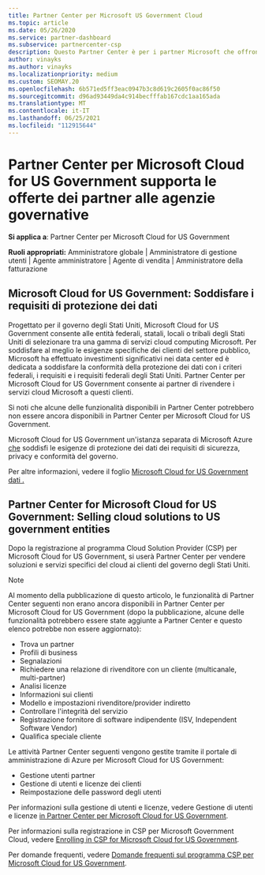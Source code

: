 ```yaml
---
title: Partner Center per Microsoft US Government Cloud
ms.topic: article
ms.date: 05/26/2020
ms.service: partner-dashboard
ms.subservice: partnercenter-csp
description: Questo Partner Center è per i partner Microsoft che offrono soluzioni cloud Microsoft ai clienti che lavorano con agenzie governative nel Stati Uniti.
author: vinayks
ms.author: vinayks
ms.localizationpriority: medium
ms.custom: SEOMAY.20
ms.openlocfilehash: 6b571ed5ff3eac0947b3c8d619c2605f0ac86f50
ms.sourcegitcommit: d96ad93449da4c914becfffab167cdc1aa165ada
ms.translationtype: MT
ms.contentlocale: it-IT
ms.lasthandoff: 06/25/2021
ms.locfileid: "112915644"
---
```

# <a name="partner-center-for-microsoft-cloud-for-us-government-supports-partner-offers-to-government-agencies"></a>Partner Center per Microsoft Cloud for US Government supporta le offerte dei partner alle agenzie governative

**Si applica a**: Partner Center per Microsoft Cloud for US Government

**Ruoli appropriati:** Amministratore globale | Amministratore di gestione utenti | Agente amministratore | Agente di vendita | Amministratore della fatturazione

## <a name="microsoft-cloud-for-us-government-meeting-data-protection-requirements"></a>Microsoft Cloud for US Government: Soddisfare i requisiti di protezione dei dati

Progettato per il governo degli Stati Uniti, Microsoft Cloud for US Government consente alle entità federali, statali, locali o tribali degli Stati Uniti di selezionare tra una gamma di servizi cloud computing Microsoft. Per soddisfare al meglio le esigenze specifiche dei clienti del settore pubblico, Microsoft ha effettuato investimenti significativi nei data center ed è dedicata a soddisfare la conformità della protezione dei dati con i criteri federali, i requisiti e i requisiti federali degli Stati Uniti. Partner Center per Microsoft Cloud for US Government consente ai partner di rivendere i servizi cloud Microsoft a questi clienti.

Si noti che alcune delle funzionalità disponibili in Partner Center potrebbero non essere ancora disponibili in Partner Center per Microsoft Cloud for US Government.

Microsoft Cloud for US Government un'istanza separata di Microsoft Azure [che](https://azure.microsoft.com/overview/clouds/government/) soddisfi le esigenze di protezione dei dati dei requisiti di sicurezza, privacy e conformità del governo. 

Per altre informazioni, vedere il foglio [Microsoft Cloud for US Government dati .](https://download.microsoft.com/download/C/9/C/C9CA3002-DFC4-4ADA-841F-DF42AEC042FB/Microsoft_Azure_Government_Datasheet_EN_US.PDF)

## <a name="partner-center-for-microsoft-cloud-for-us-government-selling-cloud-solutions-to-us-government-entities"></a>Partner Center for Microsoft Cloud for US Government: Selling cloud solutions to US government entities

Dopo la registrazione al programma Cloud Solution Provider (CSP) per Microsoft Cloud for US Government, si userà Partner Center per vendere soluzioni e servizi specifici del cloud ai clienti del governo degli Stati Uniti. 

> [!NOTE]  
> Al momento della pubblicazione di questo articolo, le funzionalità di Partner Center seguenti non erano ancora disponibili in Partner Center per Microsoft Cloud for US Government (dopo la pubblicazione, alcune delle funzionalità potrebbero essere state aggiunte a Partner Center e questo elenco potrebbe non essere aggiornato):

- Trova un partner
- Profili di business
- Segnalazioni
- Richiedere una relazione di rivenditore con un cliente (multicanale, multi-partner)
- Analisi licenze
- Informazioni sui clienti
- Modello e impostazioni rivenditore/provider indiretto
- Controllare l'integrità del servizio
- Registrazione fornitore di software indipendente (ISV, Independent Software Vendor)
- Qualifica speciale cliente

Le attività Partner Center seguenti vengono gestite tramite il portale di amministrazione di Azure per Microsoft Cloud for US Government: 

- Gestione utenti partner
- Gestione di utenti e licenze dei clienti
- Reimpostazione delle password degli utenti

Per informazioni sulla gestione di utenti e licenze, vedere Gestione di utenti e licenze [in Partner Center per Microsoft Cloud for US Government](user-management-in-partner-center-for-microsoft-us-govt-cloud.md).

Per informazioni sulla registrazione in CSP per Microsoft Government Cloud, vedere [Enrolling in CSP for Microsoft Cloud for US Government](enroll-in-csp-for-microsoft-us-govt-cloud.md).

Per domande frequenti, vedere [Domande frequenti sul programma CSP per Microsoft Cloud for US Government](faq-for-us-govt-cloud.yml).
